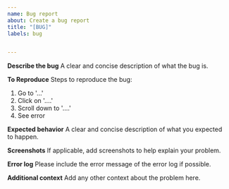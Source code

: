 ```yaml
---
name: Bug report
about: Create a bug report
title: "[BUG]"
labels: bug


---
```


**Describe the bug**
A clear and concise description of what the bug is.

**To Reproduce**
Steps to reproduce the bug:
1. Go to '...'
2. Click on '....'
3. Scroll down to '....'
4. See error

**Expected behavior**
A clear and concise description of what you expected to happen.

**Screenshots**
If applicable, add screenshots to help explain your problem.

**Error log**
Please include the error message of the error log if possible.

**Additional context**
Add any other context about the problem here.
